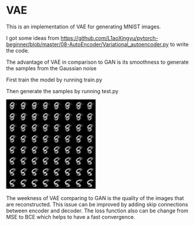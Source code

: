 # VAE
This is an implementation of VAE for generating MNIST images.

I got some ideas from https://github.com/L1aoXingyu/pytorch-beginner/blob/master/08-AutoEncoder/Variational_autoencoder.py to write the code.

The advantage of VAE in comparison to GAN is its smoothness to generate the samples from the Gaussian noise


First train the model by running train.py

Then generate the samples by running test.py 


![Screenshot](image.png)




The weekness of VAE comparing to GAN is the quality of the images that are reconstructed. This issue can be improved by adding skip connections between encoder and decoder.
The loss function also can be change from MSE to BCE which helps to have a fast convergence.
